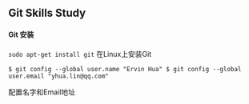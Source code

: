 ## Git Skills Study

#### Git 安装

`sudo apt-get install git` 在Linux上安装Git

`
$ git config --global user.name "Ervin Hua"
$ git config --global user.email "yhua.lin@qq.com"
`

配置名字和Email地址
